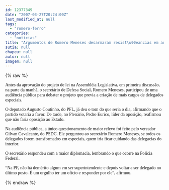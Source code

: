 ```yaml
---
id: 12377349
date: "2007-03-27T20:24:00Z"
last_modified_at: null
tags:
  - "romero-ferro"
categories:
  - "noticias"
title: "Argumentos de Romero Meneses desarmaram resist\u00eancias em audi\u00eancia p\u00fablica"
sutia: null
chapeu: null
autor: null
imagem: null
---
```

{% raw %}
<p><P><FONT face=Verdana>Antes da aprovação do projeto de lei na Assembléia Legislativa, em primeira discussão, na parte da manhã, o secretário de Defesa Social, Romero Meneses, participou de uma audiência pública para debater o projeto que previa a criação de mais cargos de delegados especiais.</FONT></P></p>
<p><P><FONT face=Verdana>O deputado Augusto Coutinho, do PFL, já deu o tom do que seria o dia, afirmando que o partido votaria a favor. De tarde, no Plenário, Pedro Eurico, líder da oposição, reafirmou que não faria oposição ao Estado.</FONT></P></p>
<p><P><FONT face=Verdana>Na audiência pública, a único questionamento de maior relevo foi feito pelo vereador Gilvan Cavalcante, do PSDC. Ele perguntou ao secretário Romero Meneses, se todos os delegados forem transformados em especiais, quem iria ficar cuidando das delegacias do interior.</FONT></P></p>
<p><P><FONT face=Verdana>O secretário respondeu com a maior diplomacia, lembrando o que ocorre na Polícia Federal.</FONT></P></p>
<p><P><FONT face=Verdana>“Na PF, não há demérito algum em ser superintendente e depois voltar a ser delegado no último posto. É um orgulho ter um ofício e responder por ele”, afirmou.</FONT></P> </p>
{% endraw %}